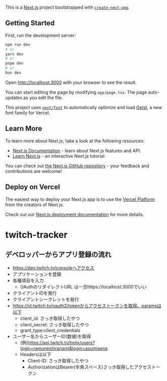 This is a [Next.js](https://nextjs.org) project bootstrapped with [`create-next-app`](https://nextjs.org/docs/app/api-reference/cli/create-next-app).

## Getting Started

First, run the development server:

```bash
npm run dev
# or
yarn dev
# or
pnpm dev
# or
bun dev
```

Open [http://localhost:3000](http://localhost:3000) with your browser to see the result.

You can start editing the page by modifying `app/page.tsx`. The page auto-updates as you edit the file.

This project uses [`next/font`](https://nextjs.org/docs/app/building-your-application/optimizing/fonts) to automatically optimize and load [Geist](https://vercel.com/font), a new font family for Vercel.

## Learn More

To learn more about Next.js, take a look at the following resources:

- [Next.js Documentation](https://nextjs.org/docs) - learn about Next.js features and API.
- [Learn Next.js](https://nextjs.org/learn) - an interactive Next.js tutorial.

You can check out [the Next.js GitHub repository](https://github.com/vercel/next.js) - your feedback and contributions are welcome!

## Deploy on Vercel

The easiest way to deploy your Next.js app is to use the [Vercel Platform](https://vercel.com/new?utm_medium=default-template&filter=next.js&utm_source=create-next-app&utm_campaign=create-next-app-readme) from the creators of Next.js.

Check out our [Next.js deployment documentation](https://nextjs.org/docs/app/building-your-application/deploying) for more details.

# twitch-tracker

## デベロッパーからアプリ登録の流れ
- https://dev.twitch.tv/consoleへアクセス
- アプリケーションを登録
- 各種項目を入力
  - OAuthのリダイレクトURL
は一旦https://localhost:3000でいい
- クライアントIDを発行
- クライアントシークレットを発行
- https://id.twitch.tv/oauth2/tokenからアクセストークンを取得。paramsは以下
  - client_id: さっき取得したやつ
  - client_secret: さっき取得したやつ
  - grant_type:client_credentials 
- ユーザー名からユーザーID(数値)を取得
  - (例)https://api.twitch.tv/helix/users?login=ramuneshiranami&login=asumisena
  - Headersは以下
    - Client-ID: さっき取得したやつ
    - AuthorizationはBearer(半角スペース)さっき取得したアクセストークン